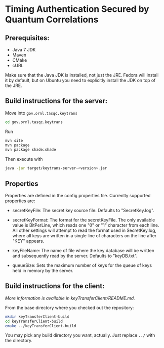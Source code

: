 # Timing Authentication Secured by Quantum Correlations

## Prerequisites:

* Java 7 JDK
* Maven
* CMake
* cURL

Make sure that the Java JDK is installed, not just the JRE. Fedora will install it by default, but on Ubuntu you need to explicitly install the JDK on top of the JRE.

## Build instructions for the server:

Move into `gov.ornl.tasqc.keytrans`

```sh
cd gov.ornl.tasqc.keytrans
```

Run 

```sh
mvn site
mvn package
mvn package shade:shade
```

Then execute with

```sh
java -jar target/keytrans-server-<version>.jar
```
## Properties

Properties are defined in the config.properties file. Currently supported properties are:

* secretKeyFile: The secret key source file. Defaults to "SecretKey.log".

* secretKeyFormat: The format for the secretKeyFile. The only available value is BitPerLine, which reads one "0" or "1" character from each line. All other settings will attempt to read the format used in SecretKey.log, where all keys are written in a single line of characters on the line after "KEY" appears. 

* keyFileName: The name of file where the key database will be written and subsequently read by the server. Defaults to "keyDB.txt". 

* queueSize: Sets the maximum number of keys for the queue of keys held in memory by the server.

## Build instructions for the client:

*More information is available in keyTransferClient/README.md.*

From the base directory where you checked out the repository:

```sh
mkdir keyTransferClient-build
cd keyTransferClient-build
cmake ../keyTransferClient-build
```

You may pick any build directory you want, actually. Just replace `../` with the directory.
